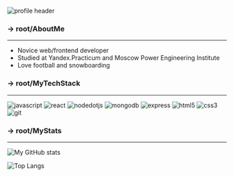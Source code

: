 ![profile header](https://user-images.githubusercontent.com/88783602/169485407-518dfc23-386c-43a3-979f-075d35ba0b58.png)

### -> root/AboutMe
***
- Novice web/frontend developer
- Studied at Yandex.Practicum and Moscow Power Engineering Institute
- Love football and snowboarding

### -> root/MyTechStack
***
![javascript](https://user-images.githubusercontent.com/88783602/169494114-6ce33e63-d2f8-45fa-85d4-bca3b784a59e.png)
![react](https://user-images.githubusercontent.com/88783602/169494136-1ce51e69-c8ac-41a4-940d-7eee2c776d37.png)
![nodedotjs](https://user-images.githubusercontent.com/88783602/169494149-1f7cecae-4137-4608-8b67-5a86a92046be.png)
![mongodb](https://user-images.githubusercontent.com/88783602/169494153-1693da59-b4ee-433b-91f4-9d96364eb616.png)
![express](https://user-images.githubusercontent.com/88783602/169494168-66a3fae7-a1a8-4d80-876c-e2a1b304438d.png)
![html5](https://user-images.githubusercontent.com/88783602/169494195-e9b0e850-0710-4d66-871c-2c4bcee4a6d2.png)
![css3](https://user-images.githubusercontent.com/88783602/169494205-c35c8135-7d2d-46e1-b4fd-82cb386082c6.png)
![git](https://user-images.githubusercontent.com/88783602/169494218-afa3491c-ed75-4dbb-b114-f0c0a41b025b.png)

### -> root/MyStats
***
![My GitHub stats](https://github-readme-stats.vercel.app/api?username=GudRom&show_icons=true&theme=dark&hide=contribs&line_height=20)

![Top Langs](https://github-readme-stats.vercel.app/api/top-langs/?username=GudRom&layout=compact&theme=dark)
